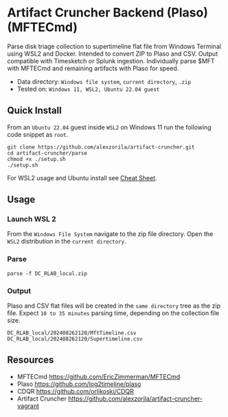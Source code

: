 # Artifact Cruncher Backend (Plaso) (MFTECmd)
Parse disk triage collection to supertimeline flat file from Windows Terminal using WSL2 and Docker. Intended to convert ZIP to Plaso and CSV. Output compatible with Timesketch or Splunk ingestion. Individually parse $MFT with MFTECmd and remaining artifacts with Plaso for speed.

* Data directory: `Windows file system`, `current directory`, `.zip`
* Tested on: `Windows 11, WSL2, Ubuntu 22.04 guest`

## Quick Install
From an `Ubuntu 22.04` guest inside `WSL2` on Windows 11 run the following code snippet as `root`.
```
git clone https://github.com/alexzorila/artifact-cruncher.git
cd artifact-cruncher/parse
chmod +x ./setup.sh
./setup.sh
```
For WSL2 usage and Ubuntu install see [Cheat Sheet](../README.md#wsl-2-cheat-sheet).

## Usage
### Launch WSL 2
From the `Windows File System` navigate to the zip file directory. Open the `WSL2` distribution in the `current directory`.

### Parse
```
parse -f DC_RLAB_local.zip
```

### Output
Plaso and CSV flat files will be created in the `same directory` tree as the zip file. Expect `10 to 35 minutes` parsing time, depending on the collection file size.

```
DC_RLAB_local/202408262120/MftTimeline.csv
DC_RLAB_local/202408262120/Supertimeline.csv
```

## Resources
* MFTECmd https://github.com/EricZimmerman/MFTECmd
* Plaso https://github.com/log2timeline/plaso
* CDQR https://github.com/orlikoski/CDQR
* Artifact Cruncher https://github.com/alexzorila/artifact-cruncher-vagrant
